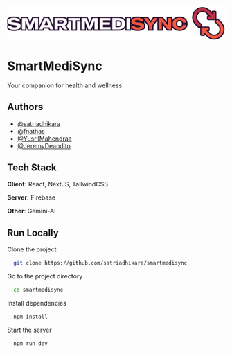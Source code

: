 ![Logo](public/Group%202.png)

# SmartMediSync

Your companion for health and wellness

## Authors

- [@satriadhikara](https://www.github.com/satriadhikara)
- [@fnathas](https://github.com/fnathas)
- [@YusrilMahendraa](https://github.com/YusrilMahendraa)
- [@JeremyDeandito](https://github.com/JeremyDeandito)

## Tech Stack

**Client:** React, NextJS, TailwindCSS

**Server:** Firebase

**Other**: Gemini-AI

## Run Locally

Clone the project

```bash
  git clone https://github.com/satriadhikara/smartmedisync
```

Go to the project directory

```bash
  cd smartmedisync
```

Install dependencies

```bash
  npm install
```

Start the server

```bash
  npm run dev
```
